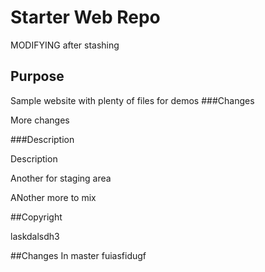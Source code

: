 # Starter Web Repo

MODIFYING after stashing

## Purpose

Sample website with plenty of files for demos
###Changes

More changes

###Description

Description

Another for staging area

ANother more to mix

##Copyright

laskdalsdh3

##Changes In master
fuiasfidugf